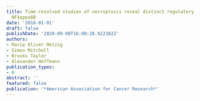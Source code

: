 ```yaml
---
title: Time-resolved studies of necroptosis reveal distinct regulatory functions for
  NF$ąppa$B
date: '2018-01-01'
draft: false
publishDate: '2020-09-08T16:00:28.922382Z'
authors:
- Marie Oliver Metzig
- Simon Mitchell
- Brooks Taylor
- Alexander Hoffmann
publication_types:
- 0
abstract: ''
featured: false
publication: '*American Association for Cancer Research*'
---
```


